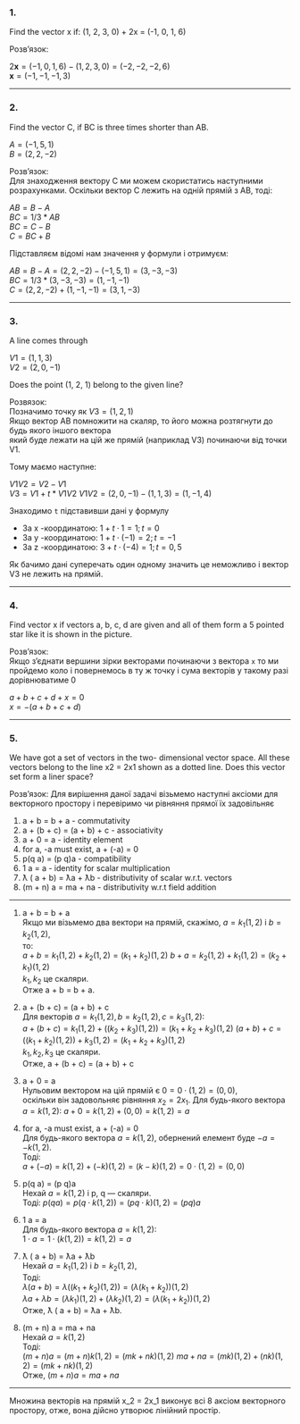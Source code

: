 ### 1. 

Find the vector x if: (1, 2, 3, 0) + 2x = (-1, 0, 1, 6)

Розвʼязок:

$2\mathbf{x} = (-1, 0, 1, 6) - (1, 2, 3, 0) = (-2, -2, -2, 6)$  
$\mathbf{x} = \left(-1, -1, -1, 3\right)$

---

### 2. 

Find the vector C, if BC is three times shorter than AB.

$A = (-1, 5, 1)$  
$B = (2, 2, -2)$

Розвʼязок:  
Для знаходження вектору С ми можем скористатись наступними розрахунками.
Оскільки вектор С лежить на одній прямій з АВ, тоді:

$AB=B-A$  
$BC=1/3*AB$  
$BC=C-B$  
$C=BC+B$

Підставляєм відомі нам значення у формули і отримуєм:

$AB = B - A = (2, 2, -2) - (-1, 5, 1) = (3, -3, -3)$  
$BC = 1/3 * (3, -3, -3) = (1, -1, -1)$  
$C = (2, 2, -2) + (1, -1, -1) = (3, 1, -3)$

---

### 3.

A line comes through

$V1 = (1, 1, 3)$  
$V2 = (2, 0, -1)$

Does the point (1, 2, 1) belong to the given line?

Розвязок:  
Позначимо точку як $V3 = (1, 2, 1)$  
Якщо вектор AB помножити на скаляр, то його можна розтягнути до будь якого іншого вектора  
який буде лежати на цій же прямій (наприклад V3) починаючи від точки V1. 

Тому маємо наступне:

$V1V2 = V2-V1$  
$V3 = V1 + t * V1V2$
$V1V2 = (2, 0, -1) - (1, 1, 3) = (1, -1, 4)$

Знаходимо `t` підставивши дані у формулу 

* За x -координатою: $1 + t \cdot 1 = 1; t = 0$
* За y -координатою: $1 + t \cdot (-1) = 2; t = -1$
* За z -координатою: $3 + t \cdot (-4) = 1; t = 0,5$

Як бачимо дані суперечать один одному значить це неможливо і вектор V3 не лежить на прямій.

---

### 4.

Find vector x if vectors a, b, c, d are given and all
of them form a 5 pointed star like it is shown in
the picture.

Розвʼязок:  
Якщо зʼєднати вершини зірки векторами починаючи з вектора `x` то ми пройдемо коло і повернемось
в ту ж точку і сума векторів у такому разі дорівнюватиме 0

$a + b + c + d + x = 0$  
$x = -(a + b + c + d)$

---

### 5. 

We have got a set of vectors in the two-
dimensional vector space. All these vectors belong to
the line x2 = 2x1 shown as a dotted line. Does this
vector set form a liner space?

Розвʼязок:
Для вирішення даної задачі візьмемо наступні аксіоми для векторного простору 
і перевіримо чи рівняння прямої їх задовільняє

1. a + b = b + a - commutativity
2. a + (b + c) = (a + b) + c - associativity
3. a + 0 = a - identity element
4. for a, -a must exist, a + (-a) = 0
5. p(q a) = (p q)a - compatibility
6. 1 a = a - identity for scalar multiplication
7. ƛ ( a + b) = ƛa + ƛb - distributivity of scalar w.r.t. vectors
8. (m + n) a = ma + na - distributivity w.r.t field addition

---

1. a + b = b + a  
Якщо ми візьмемо два вектори на прямій, скажімо, $a = k_1 (1, 2)$ і $b = k_2 (1, 2)$,  
то:   
$a + b = k_1 (1, 2) + k_2 (1, 2) = (k_1 + k_2)(1, 2)$
$b + a = k_2 (1, 2) + k_1 (1, 2) = (k_2 + k_1)(1, 2)$  
$k_1,  k_2$ це скаляри.  
Отже a + b = b + a.


2. a + (b + c) = (a + b) + c  
Для векторів $a = k_1(1, 2), b = k_2(1, 2), c = k_3(1, 2)$:  
$a + (b + c) = k_1 (1, 2) + ((k_2 + k_3) (1, 2)) = (k_1 + k_2 + k_3)(1, 2)$
$(a + b) + c = ((k_1 + k_2) (1, 2)) + k_3 (1, 2) = (k_1 + k_2 + k_3)(1, 2)$  
$k_1,  k_2, k_3$ це скаляри.  
Отже, a + (b + c) = (a + b) + c


3. a + 0 = a  
Нульовим вектором на цій прямій є $0 = 0 \cdot (1, 2) = (0, 0)$,   
оскільки він задовольняє рівняння $x_2 = 2x_1$.
Для будь-якого вектора $a = k (1, 2)$:
$a + 0 = k (1, 2) + (0, 0) = k (1, 2) = a$


4. for a, -a must exist, a + (-a) = 0  
Для будь-якого вектора $a = k(1, 2)$, обернений елемент буде $-a = -k(1, 2)$.  
Тоді:  
$a + (-a) = k (1, 2) + (-k) (1, 2) = (k - k)(1, 2) = 0 \cdot (1, 2) = (0, 0)$

   
5. p(q a) = (p q)a  
Нехай $a = k(1, 2)$ і p, q — скаляри.  
Тоді:
$p(q a) = p(q \cdot k (1, 2)) = (pq \cdot k)(1, 2) = (pq) a$


6. 1 a = a  
Для будь-якого вектора  $a = k (1, 2)$:  
$1 \cdot a = 1 \cdot (k (1, 2)) = k (1, 2) = a$


7. ƛ ( a + b) = ƛa + ƛb  
Нехай $a = k_1(1, 2)$ і $b = k_2(1, 2)$,   
Тоді:  
$\lambda (a + b) = \lambda ((k_1 + k_2)(1, 2)) = (\lambda (k_1 + k_2))(1, 2)$  
$\lambda a + \lambda b = (\lambda k_1)(1, 2) + (\lambda k_2)(1, 2) = (\lambda (k_1 + k_2))(1, 2)$  
Отже,  ƛ ( a + b) = ƛa + ƛb.


8. (m + n) a = ma + na  
Нехай $a = k (1, 2)$  
Тоді:  
$(m + n) a = (m + n) k (1, 2) = (mk + nk)(1, 2)$
$ma + na = (mk)(1, 2) + (nk)(1, 2) = (mk + nk)(1, 2)$  
Отже, $(m + n) a = ma + na$ 

---
Множина векторів на прямій  x_2 = 2x_1  виконує всі 8 аксіом векторного простору, отже, вона дійсно утворює лінійний простір.